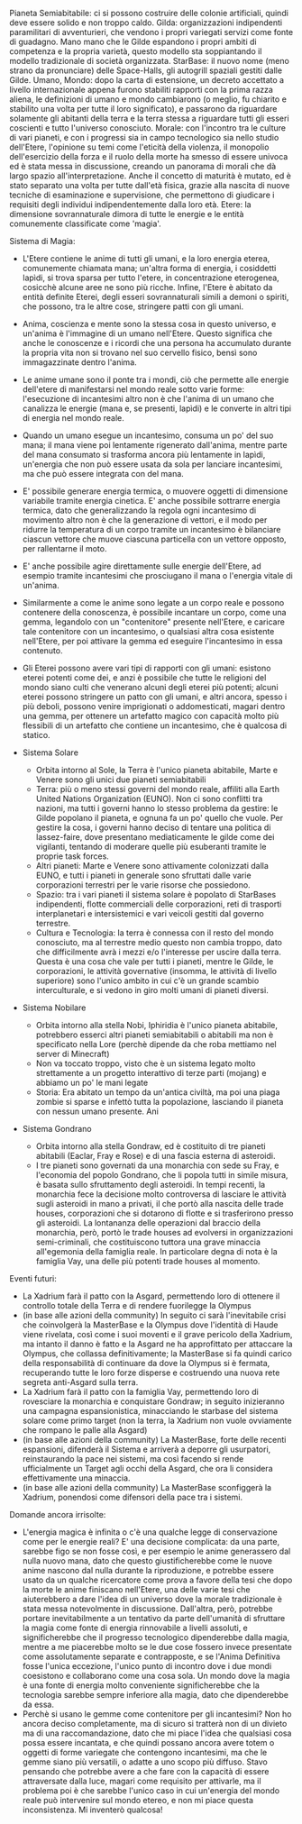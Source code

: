 Pianeta Semiabitabile: ci si possono costruire delle colonie artificiali, quindi deve essere solido e non troppo caldo.
Gilda: organizzazioni indipendenti paramilitari di avventurieri, che vendono i propri variegati servizi come fonte di guadagno. Mano mano che le Gilde espandono i propri ambiti di competenza e la propria varietà, questo modello sta soppiantando il modello tradizionale di società organizzata.
StarBase: il nuovo nome (meno strano da pronunciare) delle Space-Halls, gli autogrill spaziali gestiti dalle Gilde.
Umano, Mondo: dopo la carta di estensione, un decreto accettato a livello internazionale appena furono stabiliti rapporti con la prima razza aliena, le definizioni di umano e mondo cambiarono (o meglio, fu chiarito e stabilito una volta per tutte il loro significato), e passarono da riguardare solamente gli abitanti della terra e la terra stessa a riguardare tutti gli esseri coscienti e tutto l'universo conosciuto.
Morale: con l'incontro tra le culture di vari pianeti, e con i progressi sia in campo tecnologico sia nello studio dell'Etere, l'opinione su temi come l'eticità della violenza, il monopolio dell'esercizio della forza e il ruolo della morte ha smesso di essere univoca ed è stata messa in discussione, creando un panorama di morali che dà largo spazio all'interpretazione. Anche il concetto di maturità è mutato, ed è stato separato una volta per tutte dall'età fisica, grazie alla nascita di nuove tecniche di esaminazione e supervisione, che permettono di giudicare i requisiti degli individui indipendentemente dalla loro età.
Etere: la dimensione sovrannaturale dimora di tutte le energie e le entità comunemente classificate come 'magia'.

Sistema di Magia:
- L'Etere contiene le anime di tutti gli umani, e la loro energia eterea, comunemente chiamata mana; un'altra forma di energia, i cosiddetti lapìdi, si trova sparsa per tutto l'etere, in concentrazione eterogenea, cosicchè alcune aree ne sono più ricche. Infine, l'Etere è abitato da entità definite Eterei, degli esseri sovrannaturali simili a demoni o spiriti, che possono, tra le altre cose, stringere patti con gli umani.
- Anima, coscienza e mente sono la stessa cosa in questo universo, e un'anima è l'immagine di un umano nell'Etere. Questo significa che anche le conoscenze e i ricordi che una persona ha accumulato durante la propria vita non si trovano nel suo cervello fisico, bensì sono immagazzinate dentro l'anima.
- Le anime umane sono il ponte tra i mondi, ciò che permette alle energie dell'etere di manifestarsi nel mondo reale sotto varie forme: l'esecuzione di incantesimi altro non è che l'anima di un umano che canalizza le energie (mana e, se presenti, lapìdi) e le converte in altri tipi di energia nel mondo reale.
- Quando un umano esegue un incantesimo, consuma un po' del suo mana; il mana viene poi lentamente rigenerato dall'anima, mentre parte del mana consumato si trasforma ancora più lentamente in lapìdi, un'energia che non può essere usata da sola per lanciare incantesimi, ma che può essere integrata con del mana.
- E' possibile generare energia termica, o muovere oggetti di dimensione variabile tramite energia cinetica. E' anche possibile sottrarre energia termica, dato che generalizzando la regola ogni incantesimo di movimento altro non è che la generazione di vettori, e il modo per ridurre la temperatura di un corpo tramite un incantesimo è bilanciare ciascun vettore che muove ciascuna particella con un vettore opposto, per rallentarne il moto.
- E' anche possibile agire direttamente sulle energie dell'Etere, ad esempio tramite incantesimi che prosciugano il mana o l'energia vitale di un'anima.
- Similarmente a come le anime sono legate a un corpo reale e possono contenere della conoscenza, è possibile incantare un corpo, come una gemma, legandolo con un "contenitore" presente nell'Etere, e caricare tale contenitore con un incantesimo, o qualsiasi altra cosa esistente nell'Etere, per poi attivare la gemma ed eseguire l'incantesimo in essa contenuto.
- Gli Eterei possono avere vari tipi di rapporti con gli umani: esistono eterei potenti come dei, e anzi è possibile che tutte le religioni del mondo siano culti che venerano alcuni degli eterei più potenti; alcuni eterei possono stringere un patto con gli umani, e altri ancora, spesso i più deboli, possono venire imprigionati o addomesticati, magari dentro una gemma, per ottenere un artefatto magico con capacità molto più flessibili di un artefatto che contiene un incantesimo, che è qualcosa di statico.

- Sistema Solare
	- Orbita intorno al Sole, la Terra è l'unico pianeta abitabile, Marte e Venere sono gli unici due pianeti semiabitabili
	- Terra: più o meno stessi governi del mondo reale, affiliti alla Earth United Nations Organization (EUNO). Non ci sono conflitti tra nazioni, ma tutti i governi hanno lo stesso problema da gestire: le Gilde popolano il pianeta, e ognuna fa un po' quello che vuole. Per gestire la cosa, i governi hanno deciso di tentare una politica di lassez-faire, dove presentano mediaticamente le gilde come dei vigilanti, tentando di moderare quelle più esuberanti tramite le proprie task forces.
	- Altri pianeti: Marte e Venere sono attivamente colonizzati dalla EUNO, e tutti i pianeti in generale sono sfruttati dalle varie corporazioni terrestri per le varie risorse che possiedono.
	- Spazio: tra i vari pianeti il sistema solare è popolato di StarBases indipendenti, flotte commerciali delle corporazioni, reti di trasporti interplanetari e intersistemici e vari veicoli gestiti dal governo terrestre.
	- Cultura e Tecnologia: la terra è connessa con il resto del mondo conosciuto, ma al terrestre medio questo non cambia troppo, dato che difficilmente avrà i mezzi e/o l'interesse per uscire dalla terra. Questa è una cosa che vale per tutti i pianeti, mentre le Gilde, le corporazioni, le attività governative (insomma, le attività di livello superiore) sono l'unico ambito in cui c'è un grande scambio interculturale, e si vedono in giro molti umani di pianeti diversi.
- Sistema Nobilare
	- Orbita intorno alla stella Nobi, Iphiridia è l'unico pianeta abitabile, potrebbero esserci altri pianeti semiabitabili o abitabili ma non è specificato nella Lore (perchè dipende da che roba mettiamo nel server di Minecraft)
	- Non va toccato troppo, visto che è un sistema legato molto strettamente a un progetto interattivo di terze parti (mojang) e abbiamo un po' le mani legate
	- Storia: Era abitato un tempo da un'antica civiltà, ma poi una piaga zombie si sparse e infettò tutta la popolazione, lasciando il pianeta con nessun umano presente. Ani
- Sistema Gondrano
	- Orbita intorno alla stella Gondraw, ed è costituito di tre pianeti abitabili (Eaclar, Fray e Rose) e di una fascia esterna di asteroidi.
	- I tre pianeti sono governati da una monarchia con sede su Fray, e l'economia del popolo Gondrano, che li popola tutti in simile misura, è basata sullo sfruttamento degli asteroidi. In tempi recenti, la monarchia fece la decisione molto controversa di lasciare le attività sugli asteroidi in mano a privati, il che portò alla nascita delle trade houses, corporazioni che si dotarono di flotte e si trasferirono presso gli asteroidi. La lontananza delle operazioni dal braccio della monarchia, però, portò le trade houses ad evolversi in organizzazioni semi-criminali, che costituiscono tuttora una grave minaccia all'egemonia della famiglia reale. In particolare degna di nota è la famiglia Vay, una delle più potenti trade houses al momento.


Eventi futuri:
 - La Xadrium farà il patto con la Asgard, permettendo loro di ottenere il controllo totale della Terra e di rendere fuorilegge la Olympus
 - (in base alle azioni della community) In seguito ci sarà l'inevitabile crisi che coinvolgerà la MasterBase e la Olympus dove l'identità di Haude viene rivelata, così come i suoi moventi e il grave pericolo della Xadrium, ma intanto il danno è fatto e la Asgard ne ha approfittato per attaccare la Olympus, che collassa definitivamente; la MasterBase si fa quindi carico della responsabilità di continuare da dove la Olympus si è fermata, recuperando tutte le loro forze disperse e costruendo una nuova rete segreta anti-Asgard sulla terra.
 - La Xadrium farà il patto con la famiglia Vay, permettendo loro di rovesciare la monarchia e conquistare Gondraw; in seguito inizieranno una campagna espansionistica, minacciando le starbase del sistema solare come primo target (non la terra, la Xadrium non vuole ovviamente che rompano le palle alla Asgard)
 - (in base alle azioni della community) La MasterBase, forte delle recenti espansioni, difenderà il Sistema e arriverà a deporre gli usurpatori, reinstaurando la pace nei sistemi, ma così facendo si rende ufficialmente un Target agli occhi della Asgard, che ora li considera effettivamente una minaccia.
 - (in base alle azioni della community) La MasterBase sconfiggerà la Xadrium, ponendosi come difensori della pace tra i sistemi.

Domande ancora irrisolte:
- L'energia magica è infinita o c'è una qualche legge di conservazione come per le energie reali? E' una decisione complicata: da una parte, sarebbe figo se non fosse così, e per esempio le anime generassero dal nulla nuovo mana, dato che questo giustificherebbe come le nuove anime nascono dal nulla durante la riproduzione, e potrebbe essere usato da un qualche ricercatore come prova a favore della tesi che dopo la morte le anime finiscano nell'Etere, una delle varie tesi che aiuterebbero a dare l'idea di un universo dove la morale tradizionale è stata messa notevolmente in discussione. Dall'altra, però, potrebbe portare inevitabilmente a un tentativo da parte dell'umanità di sfruttare la magia come fonte di energia rinnovabile a livelli assoluti, e significherebbe che il progresso tecnologico dipenderebbe dalla magia, mentre a me piacerebbe molto se le due cose fossero invece presentate come assolutamente separate e contrapposte, e se l'Anima Definitiva fosse l'unica eccezione, l'unico punto di incontro dove i due mondi coesistono e collaborano come una cosa sola. Un mondo dove la magia è una fonte di energia molto conveniente significherebbe che la tecnologia sarebbe sempre inferiore alla magia, dato che dipenderebbe da essa.
- Perchè si usano le gemme come contenitore per gli incantesimi? Non ho ancora deciso completamente, ma di sicuro si tratterà non di un divieto ma di una raccomandazione, dato che mi piace l'idea che qualsiasi cosa possa essere incantata, e che quindi possano ancora avere totem o oggetti di forme variegate che contengono incantesimi, ma che le gemme siano più versatili, o adatte a uno scopo più diffuso. Stavo pensando che potrebbe avere a che fare con la capacità di essere attraversate dalla luce, magari come requisito per attivarle, ma il problema poi è che sarebbe l'unico caso in cui un'energia del mondo reale può intervenire sul mondo etereo, e non mi piace questa inconsistenza. Mi inventerò qualcosa!